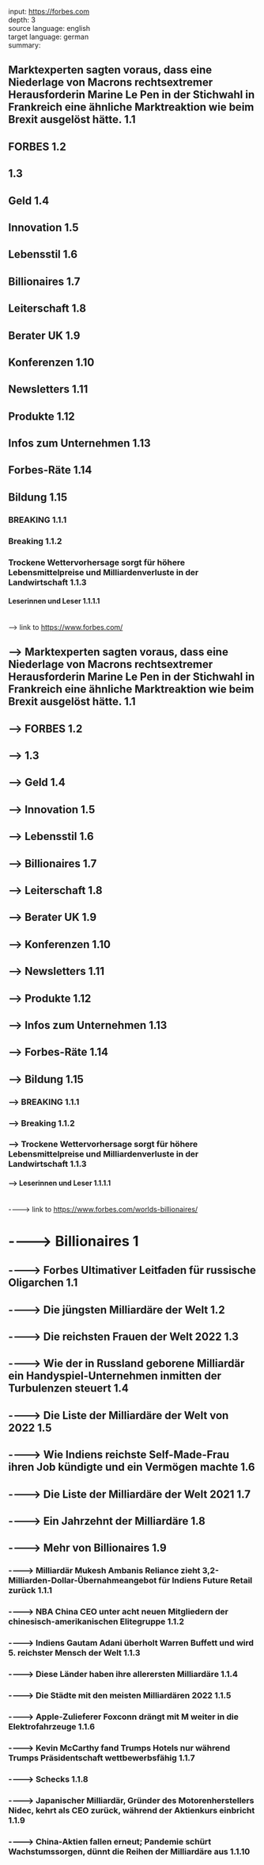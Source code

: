 input: <a>https://forbes.com </a>
<br>depth: 3
<br>source language: english
<br>target language: german
<br>summary: 
##  Marktexperten sagten voraus, dass eine Niederlage von Macrons rechtsextremer Herausforderin Marine Le Pen in der Stichwahl in Frankreich eine ähnliche Marktreaktion wie beim Brexit ausgelöst hätte. 1.1
##  FORBES 1.2
##   1.3
##  Geld 1.4
##  Innovation 1.5
##  Lebensstil 1.6
##  Billionaires 1.7
##  Leiterschaft 1.8
##  Berater UK 1.9
##  Konferenzen 1.10
##  Newsletters 1.11
##  Produkte 1.12
##  Infos zum Unternehmen 1.13
##  Forbes-Räte 1.14
##  Bildung 1.15
###  BREAKING 1.1.1
###  Breaking 1.1.2
###  Trockene Wettervorhersage sorgt für höhere Lebensmittelpreise und Milliardenverluste in der Landwirtschaft 1.1.3
####  Leserinnen und Leser 1.1.1.1

<br>--> link to <a>https://www.forbes.com/ </a>

## --> Marktexperten sagten voraus, dass eine Niederlage von Macrons rechtsextremer Herausforderin Marine Le Pen in der Stichwahl in Frankreich eine ähnliche Marktreaktion wie beim Brexit ausgelöst hätte. 1.1
## --> FORBES 1.2
## -->  1.3
## --> Geld 1.4
## --> Innovation 1.5
## --> Lebensstil 1.6
## --> Billionaires 1.7
## --> Leiterschaft 1.8
## --> Berater UK 1.9
## --> Konferenzen 1.10
## --> Newsletters 1.11
## --> Produkte 1.12
## --> Infos zum Unternehmen 1.13
## --> Forbes-Räte 1.14
## --> Bildung 1.15
### --> BREAKING 1.1.1
### --> Breaking 1.1.2
### --> Trockene Wettervorhersage sorgt für höhere Lebensmittelpreise und Milliardenverluste in der Landwirtschaft 1.1.3
#### --> Leserinnen und Leser 1.1.1.1

<br>----> link to <a>https://www.forbes.com/worlds-billionaires/ </a>

# ----> Billionaires 1
## ----> Forbes Ultimativer Leitfaden für russische Oligarchen 1.1
## ----> Die jüngsten Milliardäre der Welt 1.2
## ----> Die reichsten Frauen der Welt 2022 1.3
## ----> Wie der in Russland geborene Milliardär ein Handyspiel-Unternehmen inmitten der Turbulenzen steuert 1.4
## ----> Die Liste der Milliardäre der Welt von 2022 1.5
## ----> Wie Indiens reichste Self-Made-Frau ihren Job kündigte und ein Vermögen machte 1.6
## ----> Die Liste der Milliardäre der Welt 2021 1.7
## ----> Ein Jahrzehnt der Milliardäre 1.8
## ----> Mehr von Billionaires 1.9
### ----> Milliardär Mukesh Ambanis Reliance zieht 3,2-Milliarden-Dollar-Übernahmeangebot für Indiens Future Retail zurück 1.1.1
### ----> NBA China CEO unter acht neuen Mitgliedern der chinesisch-amerikanischen Elitegruppe 1.1.2
### ----> Indiens Gautam Adani überholt Warren Buffett und wird 5. reichster Mensch der Welt 1.1.3
### ----> Diese Länder haben ihre allerersten Milliardäre 1.1.4
### ----> Die Städte mit den meisten Milliardären 2022 1.1.5
### ----> Apple-Zulieferer Foxconn drängt mit M weiter in die Elektrofahrzeuge 1.1.6
### ----> Kevin McCarthy fand Trumps Hotels nur während Trumps Präsidentschaft wettbewerbsfähig 1.1.7
### ----> Schecks 1.1.8
### ----> Japanischer Milliardär, Gründer des Motorenherstellers Nidec, kehrt als CEO zurück, während der Aktienkurs einbricht 1.1.9
### ----> China-Aktien fallen erneut; Pandemie schürt Wachstumssorgen, dünnt die Reihen der Milliardäre aus 1.1.10
